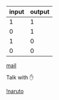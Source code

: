 input|output
-----|------
1|1
0|1
1|0
0|0

 [mail](https://mail.google.com/mail/u/0/#inbox)
 
 Talk with :hand:
 
 [!naruto](https://easydrawingguides.com/wp-content/uploads/2017/05/how-to-draw-naruto-20.png)
